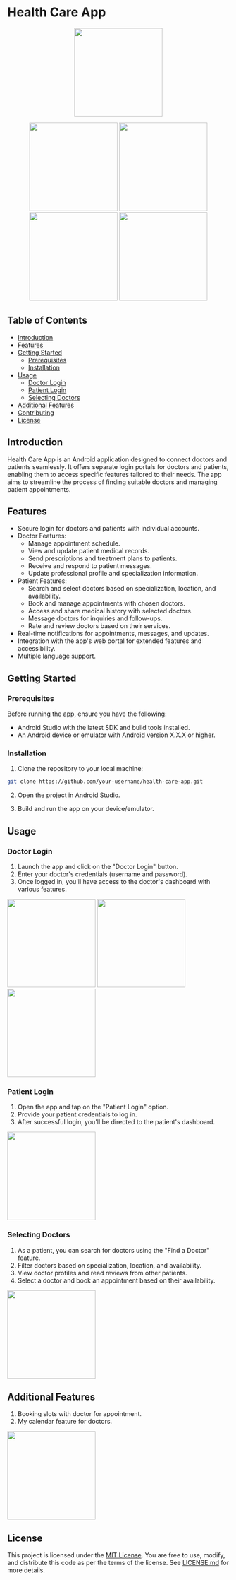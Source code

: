 # Health Care App

<p align="center">
<img src="https://github.com/Salai-Harish/App-images/blob/main/Screenshot_2023-07-26-12-42-07-32_5d833e56a684b39e1dbcb31d6b4026ad.png" width=200/>
</p>

<p align="center">
    <img src="https://github.com/Salai-Harish/Health_Care_Application/blob/main/App-Images/Screenshot_2023-08-01-14-53-49-64_5d833e56a684b39e1dbcb31d6b4026ad%20(1).jpg" width=200 style="margin-right">
    <img src="https://github.com/Salai-Harish/Health_Care_Application/blob/main/App-Images/Screenshot_2023-08-01-14-54-05-69_5d833e56a684b39e1dbcb31d6b4026ad.jpg" width=200 style="margin-right">
    <img src="https://github.com/Salai-Harish/Health_Care_Application/blob/main/App-Images/Screenshot_2023-08-01-14-58-50-75_5d833e56a684b39e1dbcb31d6b4026ad.jpg" width=200 style="margin-right">
    <img src="https://github.com/Salai-Harish/Health_Care_Application/blob/main/App-Images/Screenshot_2023-08-01-15-00-15-77_5d833e56a684b39e1dbcb31d6b4026ad.jpg" width=200>
</p>


## Table of Contents
- [Introduction](#introduction)
- [Features](#features)
- [Getting Started](#getting-started)
    - [Prerequisites](#prerequisites)
    - [Installation](#installation)
- [Usage](#usage)
    - [Doctor Login](#doctor-login)
    - [Patient Login](#patient-login)
    - [Selecting Doctors](#selecting-doctors)
- [Additional Features](#additional-features)
- [Contributing](#contributing)
- [License](#license)

## Introduction

Health Care App is an Android application designed to connect doctors and patients seamlessly. It offers separate login portals for doctors and patients, enabling them to access specific features tailored to their needs. The app aims to streamline the process of finding suitable doctors and managing patient appointments.

## Features

- Secure login for doctors and patients with individual accounts.
- Doctor Features:
    - Manage appointment schedule.
    - View and update patient medical records.
    - Send prescriptions and treatment plans to patients.
    - Receive and respond to patient messages.
    - Update professional profile and specialization information.
- Patient Features:
    - Search and select doctors based on specialization, location, and availability.
    - Book and manage appointments with chosen doctors.
    - Access and share medical history with selected doctors.
    - Message doctors for inquiries and follow-ups.
    - Rate and review doctors based on their services.
- Real-time notifications for appointments, messages, and updates.
- Integration with the app's web portal for extended features and accessibility.
- Multiple language support.

## Getting Started

### Prerequisites

Before running the app, ensure you have the following:

- Android Studio with the latest SDK and build tools installed.
- An Android device or emulator with Android version X.X.X or higher.

### Installation

1. Clone the repository to your local machine:

```bash
git clone https://github.com/your-username/health-care-app.git
```

2. Open the project in Android Studio.

3. Build and run the app on your device/emulator.

## Usage

### Doctor Login

1. Launch the app and click on the "Doctor Login" button.
2. Enter your doctor's credentials (username and password).
3. Once logged in, you'll have access to the doctor's dashboard with various features.
<img src="https://github.com/Salai-Harish/Health_Care_Application/blob/main/App-Images/Screenshot_2023-08-01-14-53-49-64_5d833e56a684b39e1dbcb31d6b4026ad%20(1).jpg" width=200/>
<img src="https://github.com/Salai-Harish/Health_Care_Application/blob/main/App-Images/Screenshot_2023-08-01-14-54-05-69_5d833e56a684b39e1dbcb31d6b4026ad.jpg" width=200/>
<img src="https://github.com/Salai-Harish/Health_Care_Application/blob/main/App-Images/Screenshot_2023-08-01-14-59-55-42_5d833e56a684b39e1dbcb31d6b4026ad.jpg" width=200/>

### Patient Login

1. Open the app and tap on the "Patient Login" option.
2. Provide your patient credentials to log in.
3. After successful login, you'll be directed to the patient's dashboard.
<img src="https://github.com/Salai-Harish/Health_Care_Application/blob/main/App-Images/Screenshot_2023-08-01-15-00-38-21_5d833e56a684b39e1dbcb31d6b4026ad.jpg" width=200/>

### Selecting Doctors

1. As a patient, you can search for doctors using the "Find a Doctor" feature.
2. Filter doctors based on specialization, location, and availability.
3. View doctor profiles and read reviews from other patients.
4. Select a doctor and book an appointment based on their availability.
<img src="https://github.com/Salai-Harish/Health_Care_Application/blob/main/App-Images/Screenshot_2023-08-01-15-00-15-77_5d833e56a684b39e1dbcb31d6b4026ad.jpg" width=200/>

## Additional Features

1. Booking slots with doctor for appointment.
2. My calendar feature for doctors.
<img src="https://github.com/Salai-Harish/Health_Care_Application/blob/main/App-Images/Screenshot_2023-08-01-14-58-50-75_5d833e56a684b39e1dbcb31d6b4026ad.jpg" width=200/>

## License

This project is licensed under the [MIT License](link_to_license_file). You are free to use, modify, and distribute this code as per the terms of the license. See [LICENSE.md](link_to_license_file) for more details.
